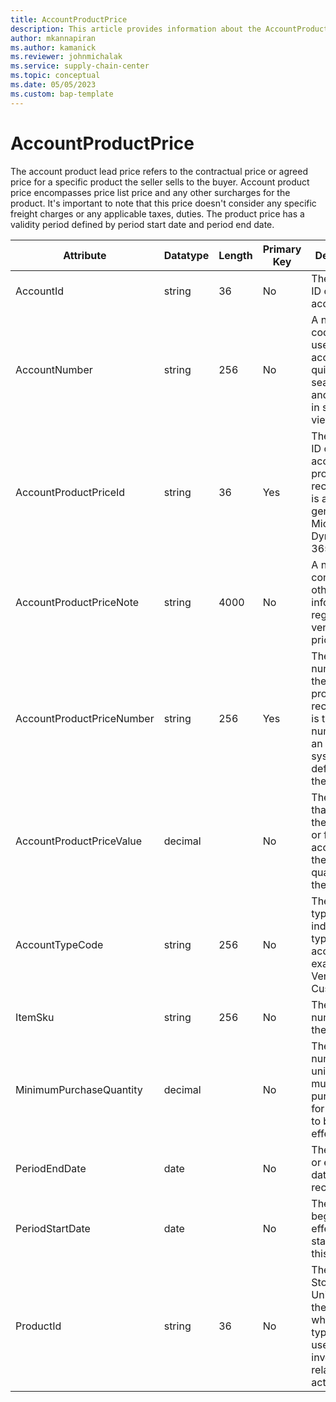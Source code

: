```yaml
---
title: AccountProductPrice
description: This article provides information about the AccountProductPrice entity.
author: mkannapiran
ms.author: kamanick
ms.reviewer: johnmichalak
ms.service: supply-chain-center
ms.topic: conceptual
ms.date: 05/05/2023
ms.custom: bap-template
---
```


# **AccountProductPrice**

The account product lead price refers to the contractual price or agreed price for a specific product the seller sells to the buyer. Account product price encompasses price list price and any other surcharges for the product. It's important to note that this price doesn't consider any specific freight charges or any applicable taxes, duties. The product price has a validity period defined by period start date and period end date.


|	Attribute	|	Datatype	|	Length	|	Primary Key	|	Description	|
|---------------|--------|------|----------|-----------|
|	AccountId	|	string	|	36	|	No	|	The unique ID of the account.	|
|	AccountNumber	|	string	|	256	|	No	|	A number or code that is used for the account to quickly search for and identify it in system views.	|
|	AccountProductPriceId	|	string	|	36	|	Yes	|	The unique ID of the account product price record. This is auto generated by Microsoft Dynamics 365.	|
|	AccountProductPriceNote	|	string	|	4000	|	No	|	A note, comment, or other information regarding the vendor item price.	|
|	AccountProductPriceNumber	|	string	|	256	|	Yes	|	The unique number of the account product price record. This is the record number from an ERP system or defined by the user.	|
|	AccountProductPriceValue	|	decimal	|		|	No	|	The price that is set by the account or for the account for the purchase quantity of the item.	|
|	AccountTypeCode	|	string	|	256	|	No	|	The account type code indicates the type of the account. For example, Vendor or Customer.	|
|	ItemSku	|	string	|	256	|	No	|	The unique number of the product.	|
|	MinimumPurchaseQuantity	|	decimal	|		|	No	|	The minimum number of units that must be purchased for the price to be effective.	|
|	PeriodEndDate	|	date	|		|	No	|	The validity or expiry date of this record.	|
|	PeriodStartDate	|	date	|		|	No	|	The beginning or effective start date of this record.	|
|	ProductId	|	string	|	36	|	No	|	The Stockkeeping Unit (SKU) of the product, which is typically used for inventory-related activities.	|
